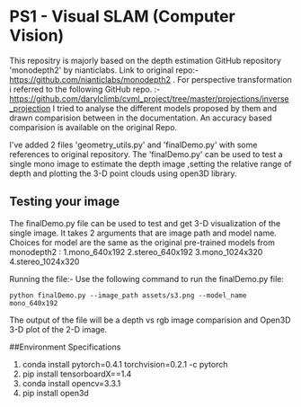 # PS1 - Visual SLAM (Computer Vision)

This repositry is majorly based on the depth estimation GitHub repository 'monodepth2' by nianticlabs. Link to original repo:- https://github.com/nianticlabs/monodepth2 . 
For perspective transformation i referred to the following GitHub repo. :-https://github.com/darylclimb/cvml_project/tree/master/projections/inverse_projection
I tried to analyse the different models proposed by them and drawn comparision between in the documentation. An accuracy based comparision is available on the original Repo.

I've added 2 files 'geometry_utils.py' and 'finalDemo.py' with some references to original repository. The 'finalDemo.py' can be used to test a single mono image to estimate the depth image ,setting the relative range of depth and plotting the 3-D point clouds using open3D library.

## Testing your image

The finalDemo.py file can be used to test and get 3-D visualization of the single image. It takes 2 arguments that are image path and model name.
Choices for model are the same as the original pre-trained models from monodepth2 : 
1.mono_640x192
2.stereo_640x192
3.mono_1024x320
4.stereo_1024x320

Running the file:-
Use the following command to run the finalDemo.py file:
```shell
python finalDemo.py --image_path assets/s3.png --model_name mono_640x192
```

The output of the file will be a depth vs rgb image comparision and Open3D 3-D plot of the 2-D image.

##Environment Specifications
1. conda install pytorch=0.4.1 torchvision=0.2.1 -c pytorch
2. pip install tensorboardX==1.4
3. conda install opencv=3.3.1
4. pip install open3d




